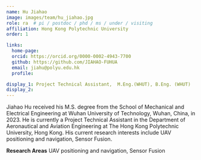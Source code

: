 ```yaml
---
name: Hu Jiahao
image: images/team/hu_jiahao.jpg
role: ra  # pi / postdoc / phd / ms / under / visiting
affiliation: Hong Kong Polytechnic University
order: 1

links:
  home-page:
  orcid: https://orcid.org/0000-0002-4943-7700
  github: https://github.com/JIAHAO-FUHUA
  email: jiahu@polyu.edu.hk
  profile: 

display_1: Project Technical Assistant,  M.Eng.(WHUT), B.Eng. (WHUT)
display_2: 
---
```


<!--  Add a short self introduction here -->
<!-- Like Research Areas -->

Jiahao Hu received his M.S. degree from the School of Mechanical and Electrical Engineering at Wuhan University of Technology, Wuhan, China, in 2023. He is currently a Project Technical Assistant in the Department of Aeronautical and Aviation Engineering at The Hong Kong Polytechnic University, Hong Kong. His current research interests include UAV positioning and navigation, Sensor Fusion.

**Research Areas**
UAV positioning and navigation, Sensor Fusion
